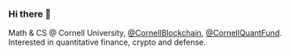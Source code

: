 ### Hi there 👋

Math & CS @ Cornell University, [@CornellBlockchain](https://github.com/CornellBlockchain), [@CornellQuantFund](https://github.com/Cornell-Quant-Fund). Interested in quantitative finance, crypto and defense. 
